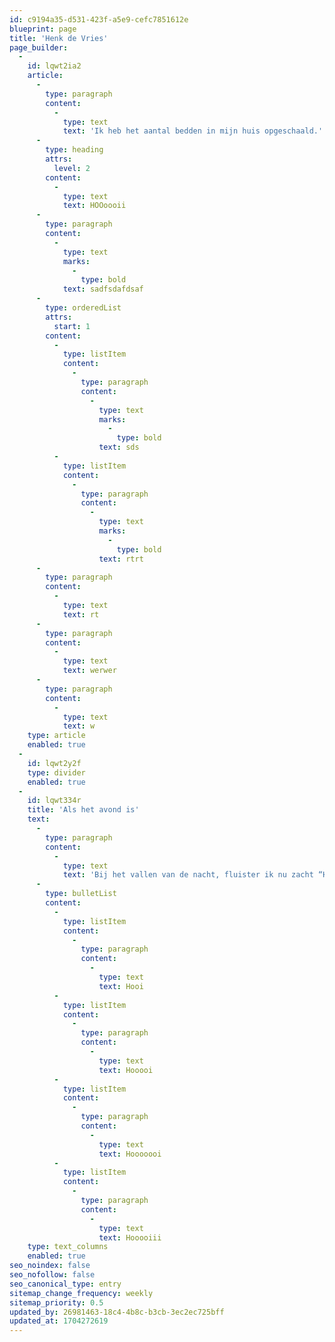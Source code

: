 ```yaml
---
id: c9194a35-d531-423f-a5e9-cefc7851612e
blueprint: page
title: 'Henk de Vries'
page_builder:
  -
    id: lqwt2ia2
    article:
      -
        type: paragraph
        content:
          -
            type: text
            text: 'Ik heb het aantal bedden in mijn huis opgeschaald.'
      -
        type: heading
        attrs:
          level: 2
        content:
          -
            type: text
            text: HOOoooii
      -
        type: paragraph
        content:
          -
            type: text
            marks:
              -
                type: bold
            text: sadfsdafdsaf
      -
        type: orderedList
        attrs:
          start: 1
        content:
          -
            type: listItem
            content:
              -
                type: paragraph
                content:
                  -
                    type: text
                    marks:
                      -
                        type: bold
                    text: sds
          -
            type: listItem
            content:
              -
                type: paragraph
                content:
                  -
                    type: text
                    marks:
                      -
                        type: bold
                    text: rtrt
      -
        type: paragraph
        content:
          -
            type: text
            text: rt
      -
        type: paragraph
        content:
          -
            type: text
            text: werwer
      -
        type: paragraph
        content:
          -
            type: text
            text: w
    type: article
    enabled: true
  -
    id: lqwt2y2f
    type: divider
    enabled: true
  -
    id: lqwt334r
    title: 'Als het avond is'
    text:
      -
        type: paragraph
        content:
          -
            type: text
            text: 'Bij het vallen van de nacht, fluister ik nu zacht “Hoor je mij misschien?”.'
      -
        type: bulletList
        content:
          -
            type: listItem
            content:
              -
                type: paragraph
                content:
                  -
                    type: text
                    text: Hooi
          -
            type: listItem
            content:
              -
                type: paragraph
                content:
                  -
                    type: text
                    text: Hooooi
          -
            type: listItem
            content:
              -
                type: paragraph
                content:
                  -
                    type: text
                    text: Hooooooi
          -
            type: listItem
            content:
              -
                type: paragraph
                content:
                  -
                    type: text
                    text: Hooooiii
    type: text_columns
    enabled: true
seo_noindex: false
seo_nofollow: false
seo_canonical_type: entry
sitemap_change_frequency: weekly
sitemap_priority: 0.5
updated_by: 26981463-18c4-4b8c-b3cb-3ec2ec725bff
updated_at: 1704272619
---
```

